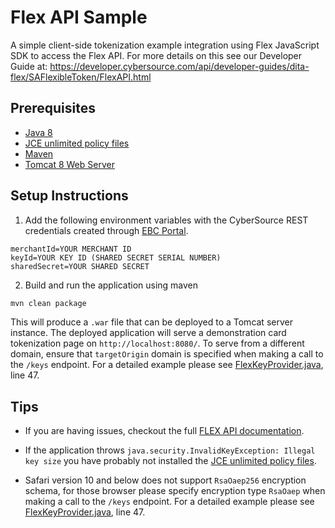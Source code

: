 # Flex API Sample

A simple client-side tokenization example integration using Flex JavaScript SDK to access the Flex API. For more details on this see our Developer Guide at: https://developer.cybersource.com/api/developer-guides/dita-flex/SAFlexibleToken/FlexAPI.html 

## Prerequisites

- [Java 8](http://www.oracle.com/technetwork/java/javase/downloads/jdk8-downloads-2133151.html)
- [JCE unlimited policy files](http://www.oracle.com/technetwork/java/javase/downloads/jce8-download-2133166.html)
- [Maven](https://maven.apache.org/install.html)
- [Tomcat 8 Web Server](http://tomcat.apache.org)

## Setup Instructions

1. Add the following environment variables with the CyberSource REST credentials created through [EBC Portal](https://ebc2test.cybersource.com/).

  ```
  merchantId=YOUR MERCHANT ID
  keyId=YOUR KEY ID (SHARED SECRET SERIAL NUMBER)
  sharedSecret=YOUR SHARED SECRET
  ```

2. Build and run the application using maven
  ```bash
  mvn clean package
  ```

  This will produce a `.war` file that can be deployed to a Tomcat server instance. The deployed application will serve a demonstration card tokenization page on `http://localhost:8080/`. To serve from a different domain, ensure that `targetOrigin` domain is specified when making a call to the `/keys` endpoint. For a detailed example please see [FlexKeyProvider.java](./src/main/java/com/cybersource/example/FlexKeyProvider.java), line 47.

## Tips

- If you are having issues, checkout the full [FLEX API documentation](https://developer.cybersource.com/api/developer-guides/dita-flex/SAFlexibleToken/FlexAPI.html).

- If the application throws `java.security.InvalidKeyException: Illegal key size` you have probably not installed the [JCE unlimited policy files](http://www.oracle.com/technetwork/java/javase/downloads/jce8-download-2133166.html).

- Safari version 10 and below does not support `RsaOaep256` encryption schema, for those browser please specify encryption type `RsaOaep` when making a call to the `/keys` endpoint.  For a detailed example please see [FlexKeyProvider.java](./src/main/java/com.cybersource/example/FlexKeyProvider.java), line 47.
